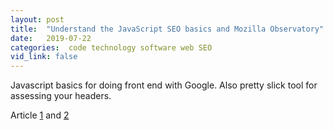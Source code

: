 ```yaml
---
layout: post
title:  "Understand the JavaScript SEO basics and Mozilla Observatory"
date:   2019-07-22
categories:  code technology software web SEO
vid_link: false
---
```


Javascript basics for doing front end with Google.   Also pretty slick tool for assessing your headers.

Article [1] and [2]

[1]: //developers.google.com/search/docs/guides/javascript-seo-basics
[2]: //observatory.mozilla.org/